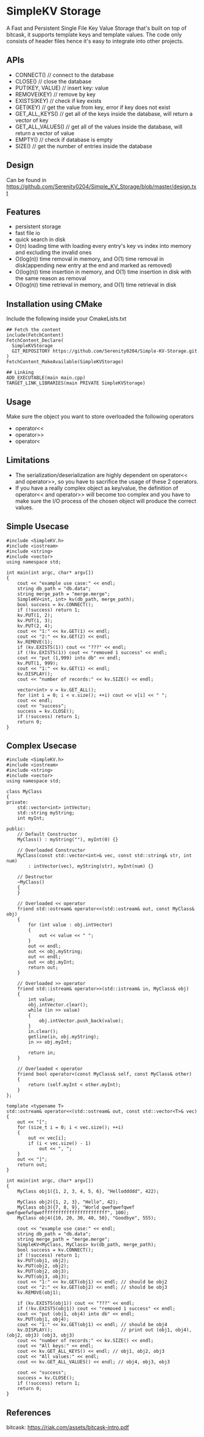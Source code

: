 # SimpleKV Storage

A Fast and Persistent Single File Key Value Storage that's built on top of bitcask, it supports template keys and template values.
The code only consists of header files hence it's easy to integrate into other projects.

## APIs
- CONNECT() // connect to the database
- CLOSE() // close the database
- PUT(KEY, VALUE) // insert key: value
- REMOVE(KEY) // remove by key
- EXISTS(KEY) // check if key exists
- GET(KEY) // get the value from key, error if key does not exist
- GET_ALL_KEYS() // get all of the keys inside the database, will return a vector of key
- GET_ALL_VALUES() // get all of the values inside the database, will return a vector of value
- EMPTY() // check if database is empty
- SIZE() // get the number of entries inside the database

## Design

Can be found in https://github.com/Serenity0204/Simple_KV_Storage/blob/master/design.txt

## Features

- persistent storage
- fast file io
- quick search in disk
- O(n) loading time with loading every entry's key vs index into memory and excluding the invalid ones
- O(log(n)) time removal in memory, and O(1) time removal in disk(appending new entry at the end and marked as removed)
- O(log(n)) time insertion in memory, and O(1) time insertion in disk with the same reason as removal
- O(log(n)) time retrieval in memory, and O(1) time retrieval in disk


## Installation using CMake
Include the following inside your CmakeLists.txt

```
## Fetch the content
include(FetchContent)
FetchContent_Declare(
  SimpleKVStorage
  GIT_REPOSITORY https://github.com/Serenity0204/Simple-KV-Storage.git
)
FetchContent_MakeAvailable(SimpleKVStorage)

## Linking
ADD_EXECUTABLE(main main.cpp)
TARGET_LINK_LIBRARIES(main PRIVATE SimpleKVStorage)
```


## Usage
Make sure the object you want to store overloaded the following operators
* operator<<
* operator>>
* operator<  

## Limitations
* The serialization/deserialization are highly dependent on operator<< and operator>>, so you have to sacrifice the usage of these 2 operators.
* If you have a really complex object as key/value, the definition of operator<< and operator>> will become too complex and you have to make sure the I/O process of the chosen object will produce the correct values. 


## Simple Usecase
```
#include <SimpleKV.h>
#include <iostream>
#include <string>
#include <vector>
using namespace std;

int main(int argc, char* argv[])
{
    cout << "example use case:" << endl;
    string db_path = "db.data";
    string merge_path = "merge.merge";
    SimpleKV<int, int> kv(db_path, merge_path);
    bool success = kv.CONNECT();
    if (!success) return 1;
    kv.PUT(1, 2);
    kv.PUT(1, 3);
    kv.PUT(2, 4);
    cout << "1:" << kv.GET(1) << endl;
    cout << "2:" << kv.GET(2) << endl;
    kv.REMOVE(1);
    if (kv.EXISTS(1)) cout << "???" << endl;
    if (!kv.EXISTS(1)) cout << "removed 1 success" << endl;
    cout << "put (1,999) into db" << endl;
    kv.PUT(1, 999);
    cout << "1:" << kv.GET(1) << endl;
    kv.DISPLAY();
    cout << "number of records:" << kv.SIZE() << endl;

    vector<int> v = kv.GET_ALL();
    for (int i = 0; i < v.size(); ++i) cout << v[i] << " ";
    cout << endl;
    cout << "success";
    success = kv.CLOSE();
    if (!success) return 1;
    return 0;
}
```


## Complex Usecase
```
#include <SimpleKV.h>
#include <iostream>
#include <string>
#include <vector>
using namespace std;

class MyClass
{
private:
    std::vector<int> intVector;
    std::string myString;
    int myInt;

public:
    // Default Constructor
    MyClass() : myString(""), myInt(0) {}

    // Overloaded Constructor
    MyClass(const std::vector<int>& vec, const std::string& str, int num)
        : intVector(vec), myString(str), myInt(num) {}

    // Destructor
    ~MyClass()
    {
    }

    // Overloaded << operator
    friend std::ostream& operator<<(std::ostream& out, const MyClass& obj)
    {
        for (int value : obj.intVector)
        {
            out << value << " ";
        }
        out << endl;
        out << obj.myString;
        out << endl;
        out << obj.myInt;
        return out;
    }

    // Overloaded >> operator
    friend std::istream& operator>>(std::istream& in, MyClass& obj)
    {
        int value;
        obj.intVector.clear();
        while (in >> value)
        {
            obj.intVector.push_back(value);
        }
        in.clear();
        getline(in, obj.myString);
        in >> obj.myInt;

        return in;
    }

    // Overloaded < operator
    friend bool operator<(const MyClass& self, const MyClass& other)
    {
        return (self.myInt < other.myInt);
    }
};

template <typename T>
std::ostream& operator<<(std::ostream& out, const std::vector<T>& vec)
{
    out << "[";
    for (size_t i = 0; i < vec.size(); ++i)
    {
        out << vec[i];
        if (i < vec.size() - 1)
            out << ", ";
    }
    out << "]";
    return out;
}

int main(int argc, char* argv[])
{
    MyClass obj1({1, 2, 3, 4, 5, 6}, "Helloddddd", 422);

    MyClass obj2({1, 2, 3}, "Hello", 42);
    MyClass obj3({7, 8, 9}, "World qwefqwefqwef qwefqwefwfqweffffffffffffffffffffffff", 100);
    MyClass obj4({10, 20, 30, 40, 50}, "Goodbye", 555);

    cout << "example use case:" << endl;
    string db_path = "db.data";
    string merge_path = "merge.merge";
    SimpleKV<MyClass, MyClass> kv(db_path, merge_path);
    bool success = kv.CONNECT();
    if (!success) return 1;
    kv.PUT(obj1, obj2);
    kv.PUT(obj2, obj2);
    kv.PUT(obj2, obj3);
    kv.PUT(obj3, obj3);
    cout << "1:" << kv.GET(obj1) << endl; // should be obj2
    cout << "2:" << kv.GET(obj2) << endl; // should be obj3
    kv.REMOVE(obj1);

    if (kv.EXISTS(obj1)) cout << "???" << endl;
    if (!kv.EXISTS(obj1)) cout << "removed 1 success" << endl;
    cout << "put (obj1, obj4) into db" << endl;
    kv.PUT(obj1, obj4);
    cout << "1:" << kv.GET(obj1) << endl; // should be obj4
    kv.DISPLAY();                         // print out (obj1, obj4), (obj2, obj3) (obj3, obj3)
    cout << "number of records:" << kv.SIZE() << endl;
    cout << "All keys:" << endl;
    cout << kv.GET_ALL_KEYS() << endl; // obj1, obj2, obj3
    cout << "All values:" << endl;
    cout << kv.GET_ALL_VALUES() << endl; // obj4, obj3, obj3

    cout << "success";
    success = kv.CLOSE();
    if (!success) return 1;
    return 0;
}
```

## References

bitcask: https://riak.com/assets/bitcask-intro.pdf
